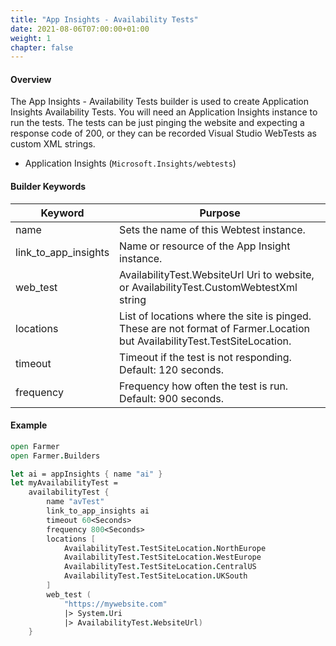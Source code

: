 ```yaml
---
title: "App Insights - Availability Tests"
date: 2021-08-06T07:00:00+01:00
weight: 1
chapter: false
---
```


#### Overview
The App Insights - Availability Tests builder is used to create Application Insights Availability Tests. You will need an Application Insights instance to run the tests.
The tests can be just pinging the website and expecting a response code of 200, or they can be recorded Visual Studio WebTests as custom XML strings.

* Application Insights (`Microsoft.Insights/webtests`)

#### Builder Keywords

| Keyword | Purpose |
|-|-|
| name | Sets the name of this Webtest instance. |
| link_to_app_insights | Name or resource of the App Insight instance. |
| web_test | AvailabilityTest.WebsiteUrl Uri to website, or AvailabilityTest.CustomWebtestXml string |
| locations | List of locations where the site is pinged. These are not format of Farmer.Location but AvailabilityTest.TestSiteLocation.  |
| timeout | Timeout if the test is not responding. Default: 120 seconds. |
| frequency | Frequency how often the test is run. Default: 900 seconds. |

#### Example

```fsharp
open Farmer
open Farmer.Builders

let ai = appInsights { name "ai" }
let myAvailabilityTest =
    availabilityTest {
        name "avTest"
        link_to_app_insights ai
        timeout 60<Seconds>
        frequency 800<Seconds>
        locations [ 
            AvailabilityTest.TestSiteLocation.NorthEurope
            AvailabilityTest.TestSiteLocation.WestEurope
            AvailabilityTest.TestSiteLocation.CentralUS
            AvailabilityTest.TestSiteLocation.UKSouth
        ]
        web_test (
            "https://mywebsite.com" 
            |> System.Uri 
            |> AvailabilityTest.WebsiteUrl)
    }
```
